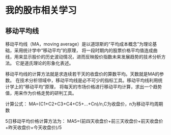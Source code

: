 # 我的股市相关学习

## 移动平均线

移动平均线（MA，moving average）是以道琼斯的“平均成本概念”为理论基础，采用统计学中“移动平均”的原理，
将一段时期内的股票价格平均值连成曲线，用来显示股价的历史波动情况，进而反映股价指数未来发展趋势的技术分析方法。
它是道氏理论的形象化表述。

移动平均线的计算方法就是求连续若干天的收盘价的算数平均。天数就是MA的参数。
在技术分析领域中，移动平均线是必不可少的指标工具。移动平均线利用统计学上的“移动平均”原理，
将每天的市场价格进行移动平均计算，求出一个趋势值，用来作为价格走势的研判工具。

计算公式：
MA=(C1+C2+C3+C4+C5+...+Cn)/n,C为收盘价，n为移动平均周期数

5日移动平均价格计算方法为：
MA5=(前四天收盘价+前三天收盘价+前天收盘价+昨天收盘价+今天收盘价)/5


